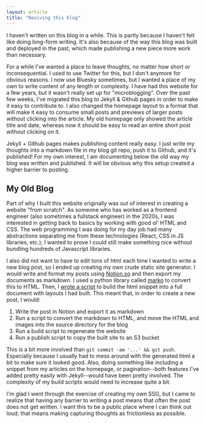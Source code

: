 ```yaml
---
layout: article
title: "Reviving this blog"
---
```


<p class="first-paragraph">
I haven't written on this blog in a while. This is partly because I haven't felt like doing long-form writing. It's also because of the way this blog was built and deployed in the past, which made publishing a new piece more work than necessary.
</p>

For a while I've wanted a place to leave thoughts, no matter how short or inconsequential. I used to use Twitter for this, but I don't anymore for obvious reasons. I now use Bluesky sometimes, but I wanted a place of my own to write content of any length or complexity. I have had this website for a few years, but it wasn't really set up for "microblogging". Over the past few weeks, I've migrated this blog to Jekyll & Github pages in order to make it easy to contribute to. I also changed the homepage layout to a format that will make it easy to consume small posts and previews of larger posts without clicking into the article. My old homepage only showed the article title and date, whereas now it should be easy to read an entire short post without clicking on it.

Jekyll + Github pages makes publishing content really easy. I just write my thoughts into a markdown file in my blog git repo, push it to Github, and it's published! For my own interest, I am documenting below the old way my blog was written and published. It will be obvious why this setup created a higher barrier to posting.

<!--more-->

## My Old Blog

Part of why I built this website originally was out of interest in creating a website "from scratch". As someone who has worked as a frontend engineer (also sometimes a fullstack engineer) in the 2020s, I was interested in getting back to basics by working with good ol' HTML and CSS. The web programming I was doing for my day job had many abstractions separating me from these technologies (React, CSS in JS libraries, etc.); I wanted to prove I could still make something nice without bundling hundreds of Javascript libraries.

I also did not want to have to edit tons of html each time I wanted to write a new blog post, so I ended up creating my own crude static site generator. I would write and format my posts using [Notion.so](https://notion.so) and then export my documents as markdown. I used a python library called [marko](https://pypi.org/project/marko/) to convert this to HTML. Then, I [wrote a script](https://github.com/SpLouk/splouk.github.io/blob/e854ba3b9904954f4893925cfc93ad27bbe939fa/build.py) to build the html snippet into a full document with layouts I had built. This meant that, in order to create a new post, I would:

1. Write the post in Notion and export it as markdown
2. Run a script to convert the markdown to HTML, and move the HTML and images into the source directory for the blog
3. Run a build script to regenerate the website
4. Run a publish script to copy the built site to an S3 bucket

This is a bit more involved than `git commit -am '...' && git push`. Especially because I usually had to mess around with the generated html a bit to make sure it looked good. Also, doing something like including a snippet from my articles on the homepage, or pagination--both features I've added pretty easily with Jekyll--would have been pretty involved. The complexity of my build scripts would need to increase quite a bit.

I'm glad I went through the exercise of creating my own SSG, but I came to realize that having any barrier to writing a post means that often the post does not get written. I want this to be a public place where I can think out loud; that means making capturing thoughts as frictionless as possible.
